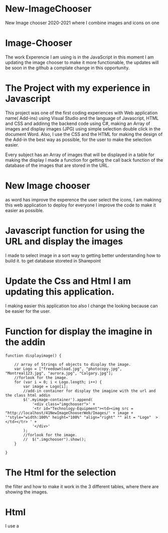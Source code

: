 # New-ImageChooser
New Image chooser 2020-2021 where I combine images and icons on one 
# Image-Chooser

The work Experencie I am using is in the JavaScript in this moment I am updating the image chooser to make it more functionable, the updates will be soon in the github a complate change in this opportunity.

# The Project with my experience in Javascript

This project was one of the first coding experiences with Web application name( Add-ins) using Visual Studio and the language of Javascript, HTML and CSS and addinng the backend code using C#, making an Array of images and display images (JPG) using simple selection double click in the document Word.
Also, I use the CSS and the HTML for making the design of the Add-in the best way as possible, for the user to make the selection easier.

Every subject has an Array of images that will be displayed in a table for making the display I made a function for getting the call back function of the database of the images that are stored in the URL.

# New Image chooser
as word has improve the experence the user select the icons, I am makinng this web application to deploy for everyone I improve the code to make it easier as possible.

# Javascript function for using the URL and display the images
I made to select image in a sort way to getting better understanding how to build it.
to get database storeted in Sharepoint

# Update the Css and Html I am updating this application.
I making easier this application too also I change the looking because can be easier for the user.

   # Function for display the imagine in the addin
    function displayimage() {

        // array of Strings of objects to display the image.
        var Logo = ["freedownload.jpg", "photocopy.jpg", "Montreal123.jpg", "aurora.jpg", "Calgary.jpg"];
        //forlook for the image.
        for (var i = 0; i < Logo.length; i++) {
            var image = Logo[i];
            //add-in container for display the imagine with the url and the class html addin 
            $('.myimage-container').append(
                '<div class="imgchooser">' +
                '<tr id="Technology-Equipment"><td><img src = "http://localhost/41NewImageChooserWeb/Images/' + image + '"style="width:100%" height="100%" "align="right" "" alt = "Logo"  ></td></tr> ' +
                '</div>'
            );
            //forlook for the image.
            //  $(".imgchooser").show();
        }

    }


# The Html for the selection 
the filter and how to make it work in the 3 different tables, where there are showing the images.
# Html 
I use a <script> for the accion of the search bar and I put the code in the HTML.
       <script>
        function myFunction() {
            var input, filter, table, tr, td, i, txtValue;
            input = document.getElementById("myInput");
            filter = input.value.toUpperCase();
            table = document.getElementById("imgchooser");
            table2 = document.getElementById("imgchooser2");
            table3 = document.getElementById("imgchooser3");
            tr = table.getElementsByTagName("tr");

            for (i = 0; i < tr.length; i++) {
                td = tr[i].getElementsByTagName("td")[0];
                if (td) {
                    txtValue = td.textContent || td.innerText;
                    if (txtValue.toUpperCase().indexOf(filter) > -1) {
                        tr[i].style.display = "";
                    } else {
                        tr[i].style.display = "none";
                    }
                }
            }

        }
        
        ##The new Arrow function and the display images with a Button in the Tab 
        
          function Arrow() {

            var btnLeft, btnRight, content, clickedIndex

            btnLeft = document.getElementById("btnL");
            btnRight = document.getElementById("btnR");
            content = document.getElementById("content");
            clickedIndex = 0;

            btnRight.addEventListener("click", goRight);
            btnLeft.addEventListener("click", goLeft);

            function goRight() {
                if (clickedIndex < 2) {
                    clickedIndex = clickedIndex + 1;
                    content.style.marginLeft = -190 * clickedIndex + "px";  
                }

            }
            function goLeft() {
                if (clickedIndex > 0) {
                    clickedIndex = clickedIndex - 1;
                    content.style.marginLeft = -190 * clickedIndex + "px";  

                }
            }

        }

# Card images function filter
        filterSelection("All")
        function filterSelection(c) {
          // Button();
            var x, i;
            x = document.getElementsByClassName("filterDiv");
            // x.show('all')
            if (c == "All") c = "";
            for (i = 0; i < x.length; i++) {
                RemoveClass(x[i], "show");
                if (x[i].className.indexOf(c) > -1) AddClass(x[i], "show");
            }

        }

        function AddClass(element, name) {
            var i, arr1, arr2;
            arr1 = element.className.split(" ");
            arr2 = name.split(" ");
            for (i = 0; i < arr2.length; i++) {
                if (arr1.indexOf(arr2[i]) === -1) {
                    element.className += " " + arr2[i];
                }
            }
        }

        function RemoveClass(element, name) {
            var i, arr1, arr2;
            arr1 = element.className.split(" ");
            arr2 = name.split(" ");
            for (i = 0; i < arr2.length; i++) {
                while (arr1.indexOf(arr2[i]) > -1) {
                    arr1.splice(arr1.indexOf(arr2[i]), 1);
                }
            }
            element.className = arr1.join(" ");
        }

        // Add active class to the current button (highlight it)
        function Button() {
            var btnContainer = document.getElementById("myBtnContainer");
            var btns = btnContainer.getElementsByClassName("btn");
            for (var i = 0; i < btns.length; i++) {
                btns[i].addEventListener("click", function () {
                    var cur = document.getElementsByClassName(" active");
                    cur[0].className = cur[0].className.replace(" active", "");
                    this.className += "active";
                });
            }

        }


    </script>
    
    
    # The container of the image, are in a <div>
    
    <div>
        <table align="right" style="width:60%"> <tr style="height:.5px"><td id="table">Technology-Equipment</td></tr> </table>

        <table class="myimage-container" align="right" style="width:60%">

            <tr class="table" style="height:10px"><td></td></tr>
        </table>
    </div>
